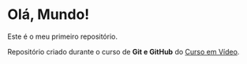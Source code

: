 # Olá, Mundo!
Este é o meu primeiro repositório.

Repositório criado durante o curso de **Git e GitHub** do [Curso em Vídeo](https://www.youtube.com/@CursoemVideo).
